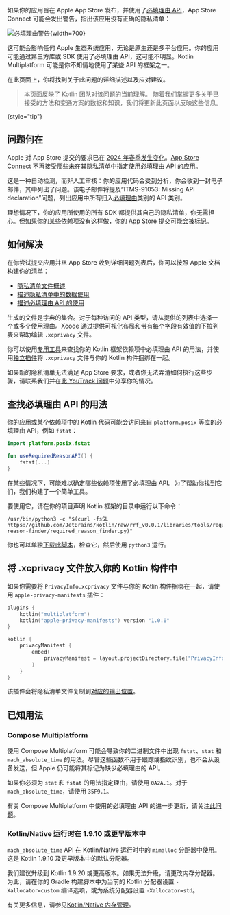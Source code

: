 [//]: # (title: iOS 应用的隐私清单)

如果你的应用旨在 Apple App Store 发布，并使用了[必填理由 API](https://developer.apple.com/documentation/bundleresources/describing-use-of-required-reason-api)，App Store Connect 可能会发出警告，指出该应用没有正确的隐私清单：

![必填理由警告](app-store-required-reasons-warning.png){width=700}

这可能会影响任何 Apple 生态系统应用，无论是原生还是多平台应用。你的应用可能通过第三方库或 SDK 使用了必填理由 API，这可能不明显。Kotlin Multiplatform 可能是你不知情地使用了某些 API 的框架之一。

在此页面上，你将找到关于此问题的详细描述以及应对建议。

> 本页面反映了 Kotlin 团队对该问题的当前理解。
> 随着我们掌握更多关于已接受的方法和变通方案的数据和知识，我们将更新此页面以反映这些信息。
>
{style="tip"}

## 问题何在

Apple 对 App Store 提交的要求已在 [2024 年春季发生变化](https://developer.apple.com/news/?id=r1henawx)。[App Store Connect](https://appstoreconnect.apple.com) 不再接受那些未在其隐私清单中指定使用必填理由 API 的应用。

这是一种自动检测，而非人工审核：你的应用代码会受到分析，你会收到一封电子邮件，其中列出了问题。该电子邮件将提及“ITMS-91053: Missing API declaration”问题，列出应用中所有归入[必填理由](https://developer.apple.com/documentation/bundleresources/describing-use-of-required-reason-api)类别的 API 类别。

理想情况下，你的应用所使用的所有 SDK 都提供其自己的隐私清单，你无需担心。但如果你的某些依赖项没有这样做，你的 App Store 提交可能会被标记。

## 如何解决

在你尝试提交应用并从 App Store 收到详细问题列表后，你可以按照 Apple 文档构建你的清单：

* [隐私清单文件概述](https://developer.apple.com/documentation/bundleresources/privacy-manifest-files)
* [描述隐私清单中的数据使用](https://developer.apple.com/documentation/bundleresources/describing-data-use-in-privacy-manifests)
* [描述必填理由 API 的使用](https://developer.apple.com/documentation/bundleresources/describing-use-of-required-reason-api)

生成的文件是字典的集合。对于每种访问的 API 类型，请从提供的列表中选择一个或多个使用理由。Xcode 通过提供可视化布局和带有每个字段有效值的下拉列表来帮助编辑 `.xcprivacy` 文件。

你可以使用[专用工具](#find-usages-of-required-reason-apis)来查找你的 Kotlin 框架依赖项中必填理由 API 的用法，并使用[独立插件](#place-the-xcprivacy-file-in-your-kotlin-artifacts)将 `.xcprivacy` 文件与你的 Kotlin 构件捆绑在一起。

如果新的隐私清单无法满足 App Store 要求，或者你无法弄清如何执行这些步骤，请联系我们并在[此 YouTrack 问题](https://youtrack.jetbrains.com/issue/KT-67603)中分享你的情况。

## 查找必填理由 API 的用法

你的应用或某个依赖项中的 Kotlin 代码可能会访问来自 `platform.posix` 等库的必填理由 API，例如 `fstat`：

```kotlin
import platform.posix.fstat

fun useRequiredReasonAPI() {
    fstat(...)
}
```

在某些情况下，可能难以确定哪些依赖项使用了必填理由 API。为了帮助你找到它们，我们构建了一个简单工具。

要使用它，请在你的项目声明 Kotlin 框架的目录中运行以下命令：

```shell
/usr/bin/python3 -c "$(curl -fsSL https://github.com/JetBrains/kotlin/raw/rrf_v0.0.1/libraries/tools/required-reason-finder/required_reason_finder.py)"
```

你也可以单独[下载此脚本](https://github.com/JetBrains/kotlin/blob/rrf_v0.0.1/libraries/tools/required-reason-finder/required_reason_finder.py)，检查它，然后使用 `python3` 运行。

## 将 .xcprivacy 文件放入你的 Kotlin 构件中

如果你需要将 `PrivacyInfo.xcprivacy` 文件与你的 Kotlin 构件捆绑在一起，请使用 `apple-privacy-manifests` 插件：

```kotlin
plugins {
    kotlin("multiplatform")
    kotlin("apple-privacy-manifests") version "1.0.0"
}

kotlin {
    privacyManifest {
        embed(
            privacyManifest = layout.projectDirectory.file("PrivacyInfo.xcprivacy").asFile,
        )
    }
}
```

该插件会将隐私清单文件复制到[对应的输出位置](https://developer.apple.com/documentation/bundleresources/adding-a-privacy-manifest-to-your-app-or-third-party-sdk?language=objc)。

## 已知用法

### Compose Multiplatform

使用 Compose Multiplatform 可能会导致你的二进制文件中出现 `fstat`、`stat` 和 `mach_absolute_time` 的用法。尽管这些函数不用于跟踪或指纹识别，也不会从设备发送，但 Apple 仍可能将其标记为缺少必填理由的 API。

如果你必须为 `stat` 和 `fstat` 的用法指定理由，请使用 `0A2A.1`。对于 `mach_absolute_time`，请使用 `35F9.1`。

有关 Compose Multiplatform 中使用的必填理由 API 的进一步更新，请关注[此问题](https://github.com/JetBrains/compose-multiplatform/issues/4738)。

### Kotlin/Native 运行时在 1.9.10 或更早版本中

`mach_absolute_time` API 在 Kotlin/Native 运行时中的 `mimalloc` 分配器中使用。这是 Kotlin 1.9.10 及更早版本中的默认分配器。

我们建议升级到 Kotlin 1.9.20 或更高版本。如果无法升级，请更改内存分配器。为此，请在你的 Gradle 构建脚本中为当前的 Kotlin 分配器设置 `-Xallocator=custom` 编译选项，或为系统分配器设置 `-Xallocator=std`。

有关更多信息，请参见[Kotlin/Native 内存管理](https://kotlinlang.org/docs/native-memory-manager.html)。